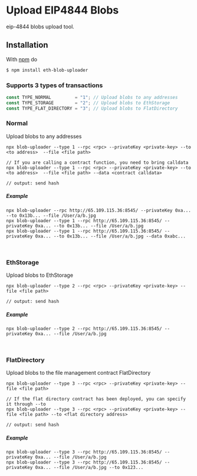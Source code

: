 # Upload EIP4844 Blobs
eip-4844 blobs upload tool.

## Installation

With [npm](https://npmjs.org) do

```bash
$ npm install eth-blob-uploader
```


### Supports 3 types of transactions
```js
const TYPE_NORMAL         = "1"; // Upload blobs to any addresses
const TYPE_STORAGE        = "2"; // Upload blobs to EthStorage
const TYPE_FLAT_DIRECTORY = "3"; // Upload blobs to FlatDirectory
```


###  Normal
Upload blobs to any addresses
```
npx blob-uploader --type 1 --rpc <rpc> --privateKey <private-key> --to <to address>  --file <file path>

// If you are calling a contract function, you need to bring calldata
npx blob-uploader --type 1 --rpc <rpc> --privateKey <private-key> --to <to address>  --file <file path> --data <contract calldata>

// output: send hash 
```
##### Example
```
npx blob-uploader --rpc http://65.109.115.36:8545/ --privateKey 0xa... --to 0x13b... --file /User/a/b.jpg
npx blob-uploader --type 1 --rpc http://65.109.115.36:8545/ --privateKey 0xa... --to 0x13b... --file /User/a/b.jpg
npx blob-uploader --type 1 --rpc http://65.109.115.36:8545/ --privateKey 0xa... --to 0x13b... --file /User/a/b.jpg --data 0xabc...
```
<br/>


###  EthStorage
Upload blobs to EthStorage
```
npx blob-uploader --type 2 --rpc <rpc> --privateKey <private-key> --file <file path>

// output: send hash 
```
##### Example
```
npx blob-uploader --type 2 --rpc http://65.109.115.36:8545/ --privateKey 0xa... --file /User/a/b.jpg
```
<br/>

###  FlatDirectory
Upload blobs to the file management contract FlatDirectory
```
npx blob-uploader --type 3 --rpc <rpc> --privateKey <private-key> --file <file path>

// If the flat directory contract has been deployed, you can specify it through --to
npx blob-uploader --type 3 --rpc <rpc> --privateKey <private-key> --file <file path> --to <flat directory address>

// output: send hash 
```
##### Example
```
npx blob-uploader --type 3 --rpc http://65.109.115.36:8545/ --privateKey 0xa... --file /User/a/b.jpg
npx blob-uploader --type 3 --rpc http://65.109.115.36:8545/ --privateKey 0xa... --file /User/a/b.jpg --to 0x123...
```
<br/>
